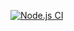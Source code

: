 [![Node.js CI](https://github.com/xAtsuUC/ArkaLife/actions/workflows/node.js.yml/badge.svg?branch=development)](https://github.com/xAtsuUC/ArkaLife/actions/workflows/node.js.yml)
